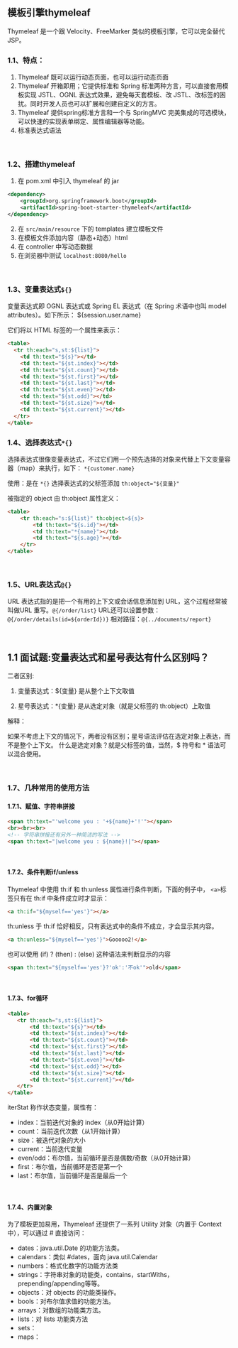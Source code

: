 ## 模板引擎thymeleaf

Thymeleaf 是一个跟 Velocity、FreeMarker 类似的模板引擎，它可以完全替代 JSP。

### 1.1、特点：

1. Thymeleaf 既可以运行动态页面，也可以运行动态页面
2. Thymeleaf 开箱即用；它提供标准和 Spring 标准两种方言，可以直接套用模板实现 JSTL、OGNL 表达式效果，避免每天套模板、改 JSTL、改标签的困扰。同时开发人员也可以扩展和创建自定义的方言。
3. Thymeleaf 提供spring标准方言和一个与 SpringMVC 完美集成的可选模块，可以快速的实现表单绑定、属性编辑器等功能。
4. 标准表达式语法

<br>

### 1.2、搭建thymeleaf

1. 在 pom.xml 中引入 thymeleaf 的 jar

~~~xml
<dependency>
	<groupId>org.springframework.boot</groupId>
	<artifactId>spring-boot-starter-thymeleaf</artifactId>
</dependency>
~~~

2. 在 `src/main/resource` 下的 templates 建立模板文件
3. 在模板文件添加内容（静态+动态）html
4. 在 controller 中写动态数据
5. 在浏览器中测试 `localhost:8080/hello`

<br>

### 1.3、变量表达式`${}`

变量表达式即 OGNL 表达式或 Spring EL 表达式（在 Spring 术语中也叫 model attributes）。如下所示： ${session.user.name}

它们将以 HTML 标签的一个属性来表示：

~~~html
<table>
  <tr th:each="s,st:${list}">
    <td th:text="${s}"></td>
    <td th:text="${st.index}"></td>
    <td th:text="${st.count}"></td>
    <td th:text="${st.first}"></td>
    <td th:text="${st.last}"></td>
    <td th:text="${st.even}"></td>
    <td th:text="${st.odd}"></td>
    <td th:text="${st.size}"></td>
    <td th:text="${st.current}"></td>
  </tr>
</table>
~~~



### 1.4、选择表达式`*{}`

选择表达式很像变量表达式，不过它们用一个预先选择的对象来代替上下文变量容器（map）来执行，如下： `*{customer.name}`

使用：是在 `*{}` 选择表达式的父标签添加 `th:object="${变量}"`

被指定的 object 由 th:object 属性定义：

~~~html
<table>
    <tr th:each="s:${list}" th:object=${s}>
        <td th:text="${s.id}"></td>
        <td th:text="*{name}"></td>
        <td th:text="${s.age}"></td>
    </tr>
</table>
~~~

<br>

### 1.5、URL表达式`@{}`

URL 表达式指的是把一个有用的上下文或会话信息添加到 URL，这个过程经常被叫做URL 重写。`@{/order/list}`
URL还可以设置参数：`@{/order/details(id=${orderId})}`
相对路径：`@{../documents/report}`



<br>

## 1.1  面试题:变量表达式和星号表达有什么区别吗？

二者区别:

1. 变量表达式：${变量} 是从整个上下文取值

2. 星号表达式：*{变量} 是从选定对象（就是父标签的 th:object）上取值

解释：

如果不考虑上下文的情况下，两者没有区别；星号语法评估在选定对象上表达，而不是整个上下文。
 什么是选定对象？就是父标签的值，当然，$ 符号和 * 语法可以混合使用。



<br>

### 1.7、几种常用的使用方法

#### 1.7.1、赋值、字符串拼接

~~~html
<span th:text="'welcome you : '+${name}+'!'"></span>
<br><br><br>
<!-- 字符串拼接还有另外一种简洁的写法 -->
<span th:text="|welcome you : ${name}!|"></span>
~~~

<br>

#### 1.7.2、条件判断if/unless

Thymeleaf 中使用 th:if 和 th:unless 属性进行条件判断，下面的例子中， `<a>`标签只有在 th:if 中条件成立时才显示：

~~~html
<a th:if="${myself=='yes'}"></a>
~~~

th:unless 于 th:if 恰好相反，只有表达式中的条件不成立，才会显示其内容。

~~~html
<a th:unless="${myself=='yes'}">Gooooo2!</a>
~~~

也可以使用 (if) ? (then) : (else) 这种语法来判断显示的内容

~~~html
<span th:text="${myself=='yes'}?'ok':'不ok'">old</span>
~~~

<br>

#### 1.7.3、for循环

 ~~~html
<table>
	<tr th:each="s,st:${list}">
		<td th:text="${s}"></td>
		<td th:text="${st.index}"></td>
		<td th:text="${st.count}"></td>
		<td th:text="${st.first}"></td>
		<td th:text="${st.last}"></td>
		<td th:text="${st.even}"></td>
		<td th:text="${st.odd}"></td>
		<td th:text="${st.size}"></td>
		<td th:text="${st.current}"></td>
	</tr>
</table>
 ~~~

iterStat 称作状态变量，属性有：

- index：当前迭代对象的 index（从0开始计算）
- count：当前迭代次数（从1开始计算）
- size：被迭代对象的大小
- current：当前迭代变量
- even/odd：布尔值，当前循环是否是偶数/奇数（从0开始计算）
- first：布尔值，当前循环是否是第一个
- last：布尔值，当前循环是否是最后一个

<br>

#### 1.7.4、内置对象

为了模板更加易用，Thymeleaf 还提供了一系列 Utility 对象（内置于 Context 中），可以通过 # 直接访问：

- dates：java.util.Date 的功能方法类。
- calendars：类似 #dates，面向 java.util.Calendar
- numbers：格式化数字的功能方法类
- strings：字符串对象的功能类，contains，startWiths，prepending/appending等等。
- objects：对 objects 的功能类操作。
- bools：对布尔值求值的功能方法。
- arrays：对数组的功能类方法。
- lists：对 lists 功能类方法
- sets：
- maps：

